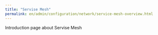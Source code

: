 ```yaml
---
title: "Servise Mesh"
permalink: en/admin/configuration/network/service-mesh-overview.html
---
```


Introduction page about Servise Mesh
